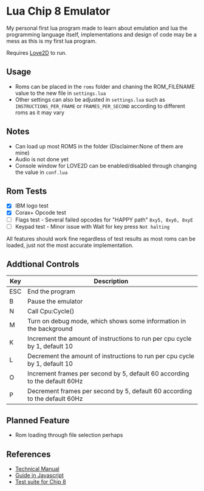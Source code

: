 # Lua Chip 8 Emulator

My personal first lua program made to learn about emulation and lua the programming language itself, implementations and design of code may be a mess as this is my first lua program.

Requires [Love2D](https://love2d.org) to run.


## Usage
- Roms can be placed in the `roms` folder and chaning the ROM_FILENAME value to the new file in `settings.lua`
- Other settings can also be adjusted in `settings.lua` such as `INSTRUCTIONS_PER_FRAME` or `FRAMES_PER_SECOND` according to different roms as it may vary


## Notes
- Can load up most ROMS in the folder (Disclaimer:None of them are mine)
- Audio is not done yet
- Console window for LOVE2D can be enabled/disabled through changing the value in `conf.lua`


## Rom Tests
- [x] IBM logo test
- [x] Corax+ Opcode test
- [ ] Flags test - Several failed opcodes for "HAPPY path" `8xy5, 8xy6, 8xyE`
- [ ] Keypad test - Minor issue with Wait for key press `Not halting`

All features should work fine regardless of test results as most roms can be loaded, just not the most accurate implementation. 

## Addtional Controls
| Key | Description |
| --- | --- |
| ESC | End the program |
| B | Pause the emulator |
| N | Call Cpu:Cycle() |
| M | Turn on debug mode, which shows some information in the background |
| K | Increment the amount of instructions to run per cpu cycle by 1, default 10 |
| L | Decrement the amount of instructions to run per cpu cycle by 1, default 10 |
| O | Increment frames per second by 5, default 60 according to the default 60Hz |
| P | Decrement frames per second by 5, default 60 according to the default 60Hz |

## Planned Feature
- Rom loading through file selection perhaps

## References
- [Technical Manual](http://devernay.free.fr/hacks/chip8/C8TECH10.HTM)
- [Guide in Javascript](https://www.freecodecamp.org/news/creating-your-very-own-chip-8-emulator/)
- [Test suite for Chip 8](https://github.com/Timendus/chip8-test-suite?tab=readme-ov-file)
